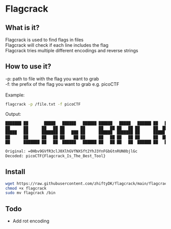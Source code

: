 # Flagcrack

## What is it?
Flagcrack is used to find flags in files </br>
Flagcrack will check if each line includes the flag </br>
Flagcrack tries multiple different encodings and reverse strings </br>

## How to use it?
-p: path to file with the flag you want to grab </br>
-f: the prefix of the flag you want to grab e.g. picoCTF </br>
</br>
Example:
```bash
flagcrack -p /file.txt -f picoCTF
```
Output:
```bash
███████ ██       █████   ██████   ██████ ██████   █████   ██████ ██   ██ 
██      ██      ██   ██ ██       ██      ██   ██ ██   ██ ██      ██  ██  
█████   ██      ███████ ██   ███ ██      ██████  ███████ ██      █████   
██      ██      ██   ██ ██    ██ ██      ██   ██ ██   ██ ██      ██  ██  
██      ███████ ██   ██  ██████   ██████ ██   ██ ██   ██  ██████ ██   ██ 

Original: =0Hbv9GVfR3clJ0XlhGVfNXSft2YhJ3YnFGbGtnRUN0bjlGc
Decoded: picoCTF{Flagcrack_Is_The_Best_Tool}

```

## Install
```bash
wget https://raw.githubusercontent.com/zhiftyDK/flagcrack/main/flagcrack
chmod +x flagcrack
sudo mv flagcrack /bin
```

## Todo
* Add rot encoding
